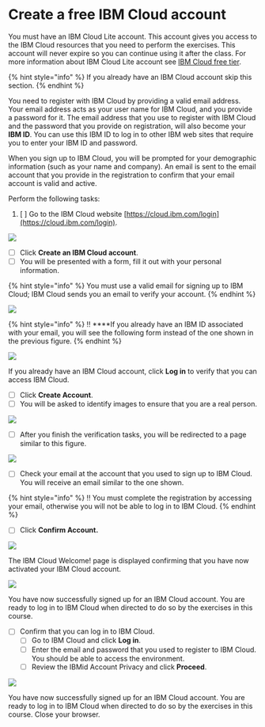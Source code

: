 # Create a free IBM Cloud account

You must have an IBM Cloud Lite account. This account gives you access to the IBM Cloud resources that you need to perform the exercises. This account will never expire so you can continue using it after the class. For more information about IBM Cloud Lite account see [IBM Cloud free tier](https://www.ibm.com/cloud/free).

{% hint style="info" %}
If you already have an IBM Cloud account skip this section.
{% endhint %}

You need to register with IBM Cloud by providing a valid email address. Your email address acts as your user name for IBM Cloud, and you provide a password for it. The email address that you use to register with IBM Cloud and the password that you provide on registration, will also become your **IBM ID**. You can use this IBM ID to log in to other IBM web sites that require you to enter your IBM ID and password.

When you sign up to IBM Cloud, you will be prompted for your demographic information \(such as your name and company\). An email is sent to the email account that you provide in the registration to confirm that your email account is valid and active.

Perform the following tasks:

1. [ ]  Go to the IBM Cloud website [https://cloud.ibm.com/login](https://cloud.ibm.com/login).

![](../.gitbook/assets/image001%20%281%29.png)

* [ ] Click **Create an IBM Cloud account**.
* [ ] You will be presented with a form, fill it out with your personal information.

{% hint style="info" %}
You must use a valid email for signing up to IBM Cloud; IBM Cloud sends you an email to verify your account.
{% endhint %}

![](../.gitbook/assets/image002.jpg)

{% hint style="info" %}
‼   ****If you already have an IBM ID associated with your email, you will see the following form instead of the one shown in the previous figure.
{% endhint %}

![](../.gitbook/assets/image003.png)

 If you already have an IBM Cloud account, click **Log in** to verify that you can access IBM Cloud.

* [ ] Click **Create Account**. 
* [ ] You will be asked to identify images to ensure that you are a real person.

![](../.gitbook/assets/image004%20%282%29.jpg)

* [ ] After you finish the verification tasks, you will be redirected to a page similar to this figure.

![](../.gitbook/assets/image005%20%281%29.jpg)

* [ ] Check your email at the account that you used to sign up to IBM Cloud. You will receive an email similar to the one shown.

{% hint style="info" %}
‼ You must complete the registration by accessing your email, otherwise you will not be able to log in to IBM Cloud.
{% endhint %}

* [ ] Click **Confirm Account.**

![](../.gitbook/assets/image006.jpg)

The IBM Cloud Welcome! page is displayed confirming that you have now activated your IBM Cloud account.

![](../.gitbook/assets/image007.png)

You have now successfully signed up for an IBM Cloud account. You are ready to log in to IBM Cloud when directed to do so by the exercises in this course.

* [ ] Confirm that you can log in to IBM Cloud.
  * [ ] Go to IBM Cloud and click **Log in**.
  * [ ] Enter the email and password that you used to register to IBM Cloud. You should be able to access the environment.
  * [ ] Review the IBMid Account Privacy and click **Proceed**.

![](../.gitbook/assets/image008%20%281%29.jpg)

You have now successfully signed up for an IBM Cloud account. You are ready to log in to IBM Cloud when directed to do so by the exercises in this course. Close your browser.





